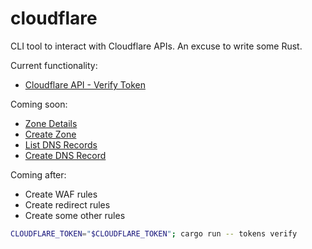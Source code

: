 # cloudflare
CLI tool to interact with Cloudflare APIs. An excuse to write some Rust.

Current functionality:
* [Cloudflare API - Verify Token](https://developers.cloudflare.com/api/operations/user-api-tokens-verify-token)

Coming soon:
* [Zone Details](https://developers.cloudflare.com/api/operations/zones-0-get)
* [Create Zone](https://developers.cloudflare.com/api/operations/zones-post)
* [List DNS Records](https://developers.cloudflare.com/api/operations/dns-records-for-a-zone-list-dns-records)
* [Create DNS Record](https://developers.cloudflare.com/api/operations/dns-records-for-a-zone-create-dns-record)

Coming after:
* Create WAF rules
* Create redirect rules
* Create some other rules

```bash
CLOUDFLARE_TOKEN="$CLOUDFLARE_TOKEN"; cargo run -- tokens verify
```